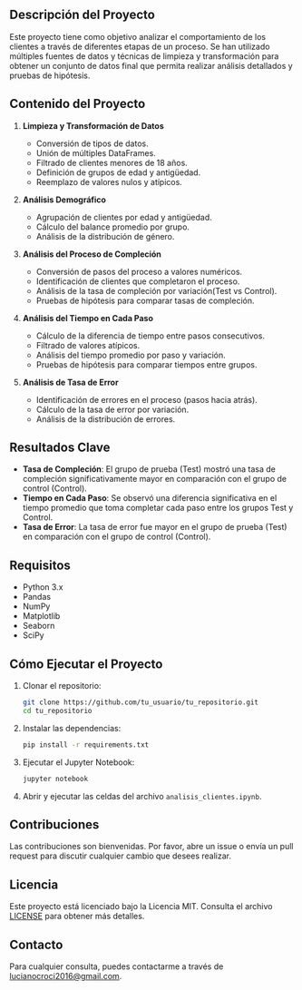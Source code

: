 
## Descripción del Proyecto

Este proyecto tiene como objetivo analizar el comportamiento de los clientes a través de diferentes etapas de un proceso. Se han utilizado múltiples fuentes de datos y técnicas de limpieza y transformación para obtener un conjunto de datos final que permita realizar análisis detallados y pruebas de hipótesis.

## Contenido del Proyecto

1. **Limpieza y Transformación de Datos**
    - Conversión de tipos de datos.
    - Unión de múltiples DataFrames.
    - Filtrado de clientes menores de 18 años.
    - Definición de grupos de edad y antigüedad.
    - Reemplazo de valores nulos y atípicos.

2. **Análisis Demográfico**
    - Agrupación de clientes por edad y antigüedad.
    - Cálculo del balance promedio por grupo.
    - Análisis de la distribución de género.

3. **Análisis del Proceso de Compleción**
    - Conversión de pasos del proceso a valores numéricos.
    - Identificación de clientes que completaron el proceso.
    - Análisis de la tasa de compleción por variación(Test vs Control).
    - Pruebas de hipótesis para comparar tasas de compleción.

4. **Análisis del Tiempo en Cada Paso**
    - Cálculo de la diferencia de tiempo entre pasos consecutivos.
    - Filtrado de valores atípicos.
    - Análisis del tiempo promedio por paso y variación.
    - Pruebas de hipótesis para comparar tiempos entre grupos.

5. **Análisis de Tasa de Error**
    - Identificación de errores en el proceso (pasos hacia atrás).
    - Cálculo de la tasa de error por variación.
    - Análisis de la distribución de errores.

## Resultados Clave

- **Tasa de Compleción**: El grupo de prueba (Test) mostró una tasa de compleción significativamente mayor en comparación con el grupo de control (Control).
- **Tiempo en Cada Paso**: Se observó una diferencia significativa en el tiempo promedio que toma completar cada paso entre los grupos Test y Control.
- **Tasa de Error**: La tasa de error fue mayor en el grupo de prueba (Test) en comparación con el grupo de control (Control).

## Requisitos

- Python 3.x
- Pandas
- NumPy
- Matplotlib
- Seaborn
- SciPy

## Cómo Ejecutar el Proyecto

1. Clonar el repositorio:
    ```bash
    git clone https://github.com/tu_usuario/tu_repositorio.git
    cd tu_repositorio
    ```

2. Instalar las dependencias:
    ```bash
    pip install -r requirements.txt
    ```

3. Ejecutar el Jupyter Notebook:
    ```bash
    jupyter notebook
    ```

4. Abrir y ejecutar las celdas del archivo `analisis_clientes.ipynb`.

## Contribuciones

Las contribuciones son bienvenidas. Por favor, abre un issue o envía un pull request para discutir cualquier cambio que desees realizar.

## Licencia

Este proyecto está licenciado bajo la Licencia MIT. Consulta el archivo [LICENSE](LICENSE) para obtener más detalles.

## Contacto

Para cualquier consulta, puedes contactarme a través de [lucianocroci2016@gmail.com](mailto:tu_email@dominio.com).